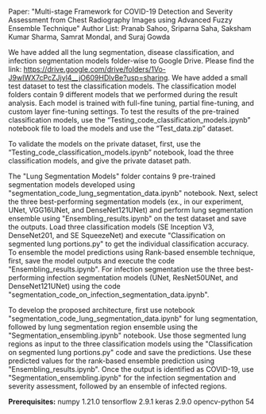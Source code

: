 Paper: "Multi-stage Framework for COVID-19 Detection and Severity Assessment from Chest Radiography Images using Advanced Fuzzy Ensemble Technique"
Author List: Pranab Sahoo, Sriparna Saha, Saksham Kumar Sharma, Samrat Mondal, and Suraj Gowda

We have added all the lung segmentation, disease classification, and infection segmentation models folder-wise to Google Drive. Please find the link: https://drive.google.com/drive/folders/1Vo-J9wIWX7cPcZJjyl4__jO609HDlvBe?usp=sharing. We have added a small test dataset to test the classification models. The classification model folders contain 9 different models that we performed during the result analysis. Each model is trained with full-fine tuning, partial fine-tuning, and custom layer fine-tuning settings. To test the results of the pre-trained classification models, use the “Testing_code_classification_models.ipynb” notebook file to load the models and use the “Test_data.zip” dataset.

To validate the models on the private dataset, first, use the “Testing_code_classification_models.ipynb” notebook, load the three classification models, and give the private dataset path. 

The "Lung Segmentation Models" folder contains 9 pre-trained segmentation models developed using "segmentation_code_lung_segmentation_data.ipynb" notebook. Next, select the three best-performing segmentation models (ex., in our experiment, UNet, VGG16UNet, and DenseNet121UNet) and perform lung segmentation ensemble using "Ensembling_results.ipynb" on the test dataset and save the outputs. Load three classification models (SE Inception V3, DenseNet201, and SE SqueezeNet) and execute "Classification on segmented lung portions.py" to get the individual classification accuracy. To ensemble the model predictions using Rank-based ensemble technique, first, save the model outputs and execute the code "Ensembling_results.ipynb". For infection segmentation use the three best-performing infection segmentation models (UNet, ResNet50UNet, and DenseNet121UNet) using the code "segmentation_code_on_infection_segmentation_data.ipynb". 

To develop the proposed architecture, first use notebook "segmentation_code_lung_segmentation_data.ipynb" for lung segmentation, followed by lung segmentation region ensemble using the "Segmentation_ensembling.ipynb" notebook. Use those segmented lung regions as input to the three classification models using the "Classification on segmented lung portions.py" code and save the predictions. Use these predicted values for the rank-based ensemble prediction using "Ensembling_results.ipynb". Once the output is identified as COVID-19, use "Segmentation_ensembling.ipynb" for the infection segmentation and severity assessment, followed by an ensemble of infected regions. 

**Prerequisites:**
numpy                        1.21.0
tensorflow                   2.9.1
keras                        2.9.0
opencv-python                54



